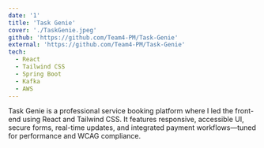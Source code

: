 ```yaml
---
date: '1'
title: 'Task Genie'
cover: './TaskGenie.jpeg'
github: 'https://github.com/Team4-PM/Task-Genie'
external: 'https://github.com/Team4-PM/Task-Genie'
tech:
  - React
  - Tailwind CSS
  - Spring Boot
  - Kafka
  - AWS
---
```


Task Genie is a professional service booking platform where I led the front-end using React and Tailwind CSS. It features responsive, accessible UI, secure forms, real-time updates, and integrated payment workflows—tuned for performance and WCAG compliance.
